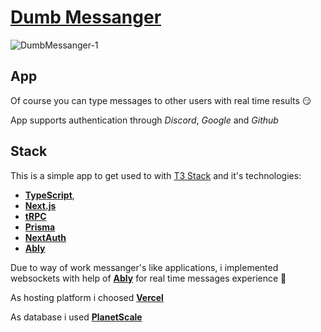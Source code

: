 # [Dumb Messanger](https://www.dumbmessanger.pl/)

![DumbMessanger-1](https://github.com/BartoszJakubowsky/messanger/assets/110412160/9b4bd0d3-6516-474b-afa0-a76c8550d26d)

## App
Of course you can type messages to other users with real time results 😏

App supports authentication through _Discord_, _Google_ and _Github_

## Stack
This is a simple app to get used to with [T3 Stack](https://create.t3.gg/) and it's technologies:
- [**TypeScript**](https://www.typescriptlang.org/),
- [**Next.js**](https://nextjs.org/)
- [**tRPC**](https://trpc.io/)
- [**Prisma**](https://www.prisma.io/)
- [**NextAuth**](https://next-auth.js.org/)
- [**Ably**](https://ably.com/)

Due to way of work messanger's like applications, i implemented websockets with help of [**Ably**](https://ably.com/) for real time messages experience 💬

As hosting platform i choosed [**Vercel**](https://vercel.com/)

As database i used [**PlanetScale**](https://planetscale.com/)

